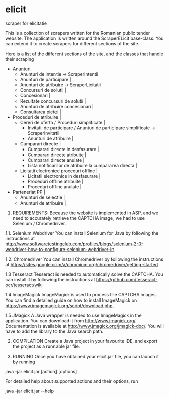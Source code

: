 # elicit
scraper for elicitatie

This is a collection of scrapers written for the Romanian public tender website. The application is written around the ScraperELicit base-class. You can extend it to create scrapers for different sections of the site.

Here is a list of the different sections of the site, and the classes that handle their scraping
  * Anunturi 
    * Anunturi de intentie                                                   -> ScraperIntentii
    * Anunturi de participare                                                |
    * Anunturi de atribuire                                                  -> ScraperLicitatii
    * Concursuri de solutii                                                  |
    * Concesionari                                                           |
    * Rezultate concursuri de solutii                                        |
    * Anunturi de atribuire concesionari                                     |
    * Consultarea pietei                                                     |
  * Proceduri de atribuire                                                   |
    * Cereri de oferta / Proceduri simplificate                              |
      * Invitatii de participare / Anunturi de participare simplificate      -> ScraperInvitatii
      * Anunturi de atribuire                                                |
    * Cumparari directe                                                      |
      * Cumparari directe in desfasurare                                     |
      * Cumparari directe atribuite                                          |
      * Cumparari directe anulate                                            |
      * Lista notificarilor de atribuire la cumpararea directa               |
    * Licitatii electronice proceduri offline                                |
      * Licitatii electronice in desfasurare                                 |
      * Proceduri offline atribuite                                          |
      * Proceduri offline anulate                                            |
  * Parteneriat PP                                                           |
    * Anunturi de selectie                                                   |
    * Anunturi de atribuire                                                  |

1. REQUIREMENTS:
 Because the website is implemented in ASP, and we need to accurately retrieve the CAPTCHA image, we had to use Selenium / Chromedriver.

 1.1. Selenium Webdriver
  You can install Selenium for Java by following the instructions at http://www.softwaretestingclub.com/profiles/blogs/selenium-2-0-webdriver-how-to-configure-selenium-webdriver-in

 1.2. Chromedriver
  You can install Chromedriver by following the instructions at https://sites.google.com/a/chromium.org/chromedriver/getting-started

 1.3 Tesseract
 Tesseract is needed to automatically solve the CAPTCHA. You can install it by following the instructions at https://github.com/tesseract-ocr/tesseract/wiki
  
  1.4 ImageMagick
  ImageMagick is used to process the CAPTCHA images. You can find a detailed guide on how to install ImageMagick on https://www.imagemagick.org/script/download.php.
  
  1.5 JMagick
  A Java wrapper is needed to use ImageMagick in the application. You can download it from http://www.jmagick.org/. Documentation is available at http://www.jmagick.org/jmagick-doc/. You will have to add the library to the Java search path.

2. COMPILATION
 Create a Java project in your favourite IDE, and export the project as a runnable jar file.

3. RUNNING
 Once you have obtained your elicit.jar file, you can launch it by running 
  
  java -jar elicit.jar [action] [options]

 For detailed help about supported actions and their options, run

  java -jar elicit.jar --help

